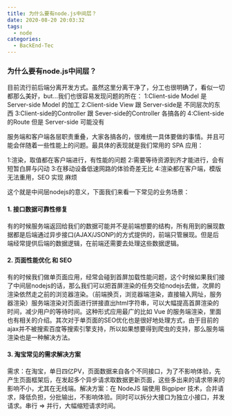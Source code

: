 ```yaml
---
title: 为什么要有node.js中间层？
date: 2020-08-20 20:03:32
tags:
  - node 
categories:
  - BackEnd-Tec
---
```

### 为什么要有node.js中间层？
目前流行前后端分离开发方式。虽然这里分离干净了，分工也很明确了，看似一切都那么美好，but...我们也很容易发现问题的所在：
1:Client-side Model 是 Server-side Model 的加工
2:Client-side View 跟 Server-side是 不同层次的东西
3:Client-side的Controller 跟 Sever-side的Controller 各搞各的
4:Client-side的Route 但是 Server-side 可能没有

服务端和客户端各层职责重叠，大家各搞各的，很难统一具体要做的事情。并且可能会伴随着一些性能上的问题。最具体的表现就是我们常用的 SPA 应用：

1:渲染，取值都在客户端进行，有性能的问题
2:需要等待资源到齐才能进行，会有短暂白屏与闪动
3:在移动设备低速网路的体验奇差无比
4:渲染都在客户端，模版无法重用，SEO 实现 麻烦

这个就是中间层nodejs的意义，下面我们来看一下常见的业务场景：

#### 1. 接口数据可靠性修复
有的时候服务端返回给我们的数据可能并不是前端想要的结构，所有用到的展现数据都是后端通过异步接口(AJAX/JSONP)的方式提供的，前端只管展现。但是后端经常提供后端的数据逻辑，在前端还需要去处理这些数据逻辑。
#### 2. 页面性能优化 和 SEO
有的时候我们做单页面应用，经常会碰到首屏加载性能问题，这个时候如果我们接了中间层nodejs的话，那么我们可以把首屏渲染的任务交给nodejs去做，次屏的渲染依然走之前的浏览器渲染。（前端换页，浏览器端渲染，直接输入网址，服务器渲染）服务端渲染对页面进行拼接直出html字符串，可以大幅提高首屏渲染的时间，减少用户的等待时间。这种形式应用最广的比如 Vue 的服务端渲染，里面也有相关的介绍。其次对于单页面的SEO优化也是很好地处理方式，由于目前的ajax并不被搜索百度等搜索引擎支持，所以如果想要得到爬虫的支持，那么服务端渲染也是一种解决方法。
#### 3. 淘宝常见的需求解决方案
需求：在淘宝，单日四亿PV，页面数据来自各个不同接口，为了不影响体验，先产生页面框架后，在发起多个异步请求取数据更新页面，这些多出来的请求带来的影响不小，尤其在无线端。解决方案：在 NodeJS 端使用 Bigpiper 技术，合并请求，降低负担，分批输出，不影响体验。同时可以拆分大接口为独立小接口，并发请求。串行 => 并行，大幅缩短请求时间。


